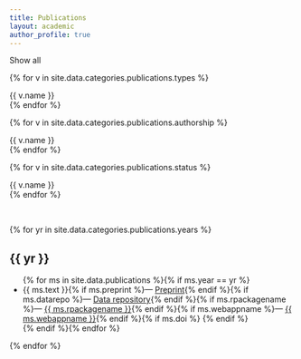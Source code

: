 ```yaml
---
title: Publications
layout: academic
author_profile: true
---
```


<!-- selectors -->
<aside class="sidebar__control sticky">
  <p><div class="btn btn--selected select-all">Show all</div></p>
  <p>{% for v in site.data.categories.publications.types %}<div class="btn btn--unselected select-type-{{ v.id }}">{{ v.name }}</div>{% endfor %}</p>
  <p>{% for v in site.data.categories.publications.authorship %}<div class="btn btn--unselected select-type-{{ v.id }}">{{ v.name }}</div>{% endfor %}</p>
  <p>{% for v in site.data.categories.publications.status %}<div class="btn btn--unselected select-type-{{ v.id }}">{{ v.name }}</div>{% endfor %}</p>
</aside>

<!-- slider for years -->

<script src="https://cdnjs.cloudflare.com/ajax/libs/noUiSlider/12.0.0/nouislider.min.js"></script>
<script src="https://cdnjs.cloudflare.com/ajax/libs/wnumb/1.2.0/wNumb.min.js"></script>
<link rel="stylesheet" href="https://cdnjs.cloudflare.com/ajax/libs/noUiSlider/12.0.0/nouislider.min.css"/>
<br>
<div id="slider" style="width:50%;"></div>
<script>
var slider = document.getElementById('slider');
noUiSlider.create(slider, {
    start: [2016, 2021],
    step: 1,
    tooltips: [wNumb({decimals: 0}), wNumb({decimals: 0})],
    connect: true,
    range: {
        'min': [2016],
        'max': [2021]
    }
});
</script>
<style>
.noUi-connect {
  background: #52adc8;
}
</style>

<!-- listing -->
{% for yr in site.data.categories.publications.years %}
<h2 id="year-{{ yr }}">{{ yr }}</h2>
<ul>
{% for ms in site.data.publications %}{% if ms.year == yr %}
  <li class="publ publ-type-{{ ms.type }} publ-auth-{{ ms.authorship }} publ-status-{{ ms.status }}">
    {{ ms.text }}{% if ms.preprint %}&mdash; <a href="{{ ms.preprint }}">Preprint</a>{% endif %}{% if ms.datarepo %}&mdash; <a href="{{ ms.datarepo }}">Data repository</a>{% endif %}{% if ms.rpackagename %}&mdash; <a href="{{ ms.rpackagelink }}">{{ ms.rpackagename }}</a>{% endif %}{% if ms.webappname %}&mdash; <a href="{{ ms.webapplink }}">{{ ms.webappname }}</a>{% endif %}{% if ms.doi %} <div data-badge-popover="bottom" style="display: inline-block;" data-badge-type="4" data-doi="{{ ms.doi }}" data-hide-no-mentions="true" class="altmetric-embed"></div>{% endif %}
    </li>
{% endif %}{% endfor %}
</ul>
{% endfor %}
<script type='text/javascript' src='https://d1bxh8uas1mnw7.cloudfront.net/assets/embed.js'></script>

<script>
// data object
let p = {
    {% for ms in site.data.publications %}
    {
        "id": "{{ ms.id }}",
        "text": "{{ ms.text }}"
        "year": {{ ms.year }}
        "type": "{{ ms.type }}",
        "authorship": "{{ ms.authorship }}",
        "status": "{{ ms.status }}",
        "preprint": "{{ ms.preprint }}",
        "datarepo": "{{ ms.datarepo }}",
        "rpackagename": "{{ ms.rpackagename }}",
        "rpackagelink": "{{ ms.rpackagelink }}",
        "webappname": "{{ ms.webappname }}",
        "webapplink": "{{ ms.webapplink }}",
        "doi": "{{ ms.doi }}",
    },
    {% endfor %}
}
</script>
